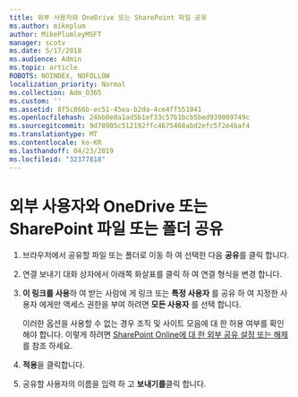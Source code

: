 ```yaml
---
title: 외부 사용자와 OneDrive 또는 SharePoint 파일 공유
ms.author: mikeplum
author: MikePlumleyMSFT
manager: scotv
ms.date: 5/17/2018
ms.audience: Admin
ms.topic: article
ROBOTS: NOINDEX, NOFOLLOW
localization_priority: Normal
ms.collection: Adm_O365
ms.custom: ''
ms.assetid: 8f5c866b-ec51-45ea-b2da-4ce4ff551041
ms.openlocfilehash: 24bb0e8a1ad5b1ef33c57b1bcb5bed939009749c
ms.sourcegitcommit: 9d78905c512192ffc4675468abd2efc5f2e4baf4
ms.translationtype: MT
ms.contentlocale: ko-KR
ms.lasthandoff: 04/23/2019
ms.locfileid: "32377818"
---
```

# <a name="share-a-onedrive-or-sharepoint-file-or-folder-with-external-users"></a>외부 사용자와 OneDrive 또는 SharePoint 파일 또는 폴더 공유

1. 브라우저에서 공유할 파일 또는 폴더로 이동 하 여 선택한 다음 **공유**를 클릭 합니다.
    
2. 연결 보내기 대화 상자에서 아래쪽 화살표를 클릭 하 여 연결 형식을 변경 합니다.
    
3. **이 링크를 사용**하 여 받는 사람에 게 링크 또는 **특정 사용자** 를 공유 하 여 지정한 사용자 에게만 액세스 권한을 부여 하려면 **모든 사용자** 를 선택 합니다. 
    
    이러한 옵션을 사용할 수 없는 경우 조직 및 사이트 모음에 대 한 허용 여부를 확인 해야 합니다. 이렇게 하려면 [SharePoint Online에 대 한 외부 공유 설정 또는 해제](https://go.microsoft.com/fwlink/?linkid=866426)를 참조 하세요.
    
4. **적용**을 클릭합니다.
    
5. 공유할 사용자의 이름을 입력 하 고 **보내기를**클릭 합니다.
    


